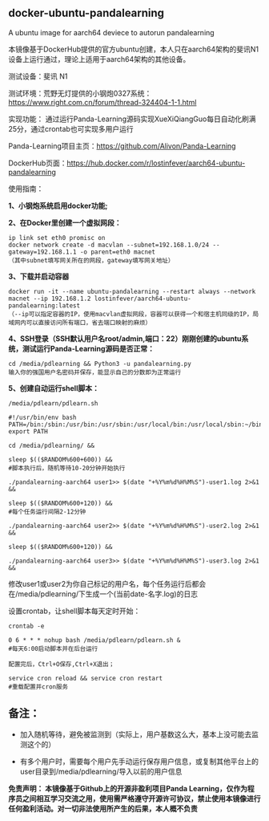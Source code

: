 ## docker-ubuntu-pandalearning
A ubuntu image for aarch64 deviece to autorun pandalearning

本镜像基于DockerHub提供的官方ubuntu创建，本人只在aarch64架构的斐讯N1设备上运行通过，理论上适用于aarch64架构的其他设备。

测试设备：斐讯 N1

测试环境：荒野无灯提供的小钢炮0327系统：https://www.right.com.cn/forum/thread-324404-1-1.html

实现功能：
通过运行Panda-Learning源码实现XueXiQiangGuo每日自动化刷满25分，通过crontab也可实现多用户运行

Panda-Learning项目主页：https://github.com/Alivon/Panda-Learning

DockerHub页面：https://hub.docker.com/r/lostinfever/aarch64-ubuntu-pandalearning

使用指南：

**1、小钢炮系统启用docker功能;**

**2、在Docker里创建一个虚拟网段：**
```
ip link set eth0 promisc on
docker network create -d macvlan --subnet=192.168.1.0/24 --gateway=192.168.1.1 -o parent=eth0 macnet
（其中subnet填写网关所在的网段，gateway填写网关地址） 
```

**3、下载并启动容器**
```
docker run -it --name ubuntu-pandalearning --restart always --network macnet --ip 192.168.1.2 lostinfever/aarch64-ubuntu-pandalearning:latest  
（--ip可以指定容器的IP，使用macvlan虚拟网段，容器可以获得一个和宿主机同级的IP，局域网内可以直接访问所有端口，省去端口映射的麻烦）
```

**4、SSH登录（SSH默认用户名root/admin,端口：22）刚刚创建的ubuntu系统，测试运行Panda-Learning源码是否正常：**
```
cd /media/pdlearning && Python3 -u pandalearning.py
输入你的强国用户名密码并保存，能显示自己的分数即为正常运行
```

**5、创建自动运行shell脚本：**
```
/media/pdlearn/pdlearn.sh

#!/usr/bin/env bash
PATH=/bin:/sbin:/usr/bin:/usr/sbin:/usr/local/bin:/usr/local/sbin:~/bin
export PATH

cd /media/pdlearning/ && 

sleep $(($RANDOM%600+600)) &&        
#脚本执行后，随机等待10-20分钟开始执行

./pandalearning-aarch64 user1>> $(date "+%Y%m%d%H%M%S")-user1.log 2>&1 &&

sleep $(($RANDOM%600+120)) &&    
#每个任务运行间隔2-12分钟

./pandalearning-aarch64 user2>> $(date "+%Y%m%d%H%M%S")-user2.log 2>&1 &&

sleep $(($RANDOM%600+120)) &&

./pandalearning-aarch64 user3>> $(date "+%Y%m%d%H%M%S")-user3.log 2>&1 &&
```    

修改user1或user2为你自己标记的用户名，每个任务运行后都会在/media/pdlearning/下生成一个(当前date-名字.log)的日志

设置crontab，让shell脚本每天定时开始：
``` 
crontab -e 

0 6 * * * nohup bash /media/pdlearn/pdlearn.sh &
#每天6:00启动脚本并在后台运行

配置完后，Ctrl+O保存,Ctrl+X退出；

service cron reload && service cron restart
#重载配置并cron服务
``` 

## 备注：
* 加入随机等待，避免被监测到（实际上，用户基数这么大，基本上没可能去监测这个的）

* 有多个用户时，需要每个用户先手动运行保存用户信息，或复制其他平台上的user目录到/media/pdlearning/导入以前的用户信息

**免责声明：
本镜像基于Github上的开源非盈利项目Panda Learning，仅作为程序员之间相互学习交流之用，使用需严格遵守开源许可协议，禁止使用本镜像进行任何盈利活动。对一切非法使用所产生的后果，本人概不负责**
